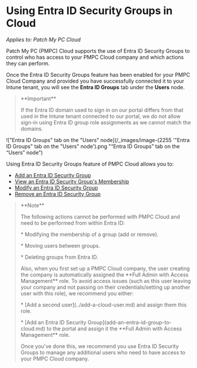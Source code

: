 # Using Entra ID Security Groups in Cloud

_Applies to: Patch My PC Cloud_

Patch My PC (PMPC) Cloud supports the use of Entra ID Security Groups to control who has access to your PMPC Cloud company and which actions they can perform.

Once the Entra ID Security Groups feature has been enabled for your PMPC Cloud Company and provided you have successfully connected it to your Intune tenant, you will see the **Entra ID Groups** tab under the **Users** node.

<blockquote class="wp-block-quote">
<p>**Important**</p>
<p>If the Entra ID domain used to sign in on our portal differs from that used in the Intune tenant connected to our portal, we do not allow sign-in using Entra ID group role assignments as we cannot match the domains.</p>
</blockquote>

!["Entra ID Groups" tab on the "Users" node](/_images/image-(2255 '"Entra ID Groups" tab on the "Users" node').png "“Entra ID Groups” tab on the “Users” node")

Using Entra ID Security Groups feature of PMPC Cloud allows you to:

* [Add an Entra ID Security Group](add-an-entra-id-group-to-cloud.md)
* [View an Entra ID Security Group's Membership](view-an-entra-id-groups-membership-in-cloud.md)
* [Modify an Entra ID Security Group](modify-an-entra-id-group-in-cloud.md)
* [Remove an Entra ID Security Group](remove-an-entra-id-group-from-cloud.md)

<blockquote class="wp-block-quote">
<p>**Note**</p>
<p>The following actions cannot be performed with PMPC Cloud and need to be performed from within Entra ID:</p>
<p>* Modifying the membership of a group (add or remove).</p>
<p>* Moving users between groups.</p>
<p>* Deleting groups from Entra ID.</p>
<p>Also, when you first set up a PMPC Cloud company, the user creating the company is automatically assigned the **Full Admin with Access Management** role. To avoid access issues (such as this user leaving your company and not passing on their credentials/setting up another user with this role), we recommend you either:</p>
<p>* [Add a second user](../add-a-cloud-user.md) and assign them this role.</p>
<p>* [Add an Entra ID Security Group](add-an-entra-id-group-to-cloud.md) to the portal and assign it the **Full Admin with Access Management** role.</p>
<p>Once you’ve done this, we recommend you use Entra ID Security Groups to manage any additional users who need to have access to your PMPC Cloud company.</p>
</blockquote>